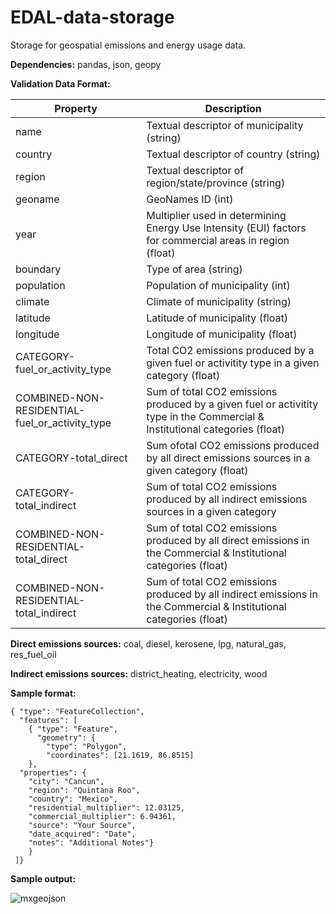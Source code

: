 # EDAL-data-storage
Storage for geospatial emissions and energy usage data.

**Dependencies:** pandas, json, geopy

**Validation Data Format:**

| Property | Description |
| ------------- | ------------- |
| name  | Textual descriptor of municipality (string) |
| country  | Textual descriptor of country (string) |
| region  | Textual descriptor of region/state/province (string) |
| geoname  | GeoNames ID (int) |
| year  | Multiplier used in determining Energy Use Intensity (EUI) factors for commercial areas in region (float) |
| boundary  | Type of area (string) |
| population  | Population of municipality (int) |
| climate  | Climate of municipality (string) |
| latitude  | Latitude of municipality (float) |
| longitude  | Longitude of municipality (float) |
| CATEGORY-fuel_or_activity_type  | Total CO2 emissions produced by a given fuel or activitity type in a given category (float) |
| COMBINED-NON-RESIDENTIAL-fuel_or_activity_type  | Sum of total CO2 emissions produced by a given fuel or activitity type in the Commercial & Institutional categories (float) |
| CATEGORY-total_direct  | Sum ofotal CO2 emissions produced by all direct emissions sources in a given category (float) |
| CATEGORY-total_indirect  | Sum of total CO2 emissions produced by all indirect emissions sources in a given category |
| COMBINED-NON-RESIDENTIAL-total_direct  | Sum of total CO2 emissions produced by all direct emissions in the Commercial & Institutional categories (float) |
| COMBINED-NON-RESIDENTIAL-total_indirect  | Sum of total CO2 emissions produced by all indirect emissions in the Commercial & Institutional categories (float) |

**Direct emissions sources:** coal, diesel, kerosene, lpg, natural_gas, res_fuel_oil 

**Indirect emissions sources:** district_heating, electricity, wood

**Sample format:**
```
{ "type": "FeatureCollection", 
  "features": [
    { "type": "Feature",
      "geometry": {
        "type": "Polygon",
        "coordinates": [21.1619, 86.8515]
    },
  "properties": {
    "city": "Cancun",
    "region": "Quintana Roo",
    "country": "Mexico",
    "residential_multiplier": 12.03125,
    "commercial_multiplier": 6.94361,
    "source": "Your Source",
    "date_acquired": "Date",
    "notes": "Additional Notes"}
    }
 ]}
```

**Sample output:**

![mxgeojson](https://github.com/juliakourela/EDAL-data-storage/assets/89415089/21218cf5-b702-4afc-8685-dbe15aa7ee55)
